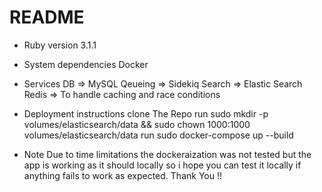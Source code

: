 # README

* Ruby version
3.1.1
* System dependencies
Docker

* Services
DB => MySQL
Qeueing => Sidekiq
Search => Elastic Search
Redis => To handle caching and race conditions

* Deployment instructions
clone The Repo 
run sudo mkdir -p volumes/elasticsearch/data && sudo chown 1000:1000 volumes/elasticsearch/data
run sudo docker-compose up --build

* Note
Due to time limitations the dockeraization was not tested but the app is working as it should locally so i hope you can test it locally if anything fails to work as expected. Thank You !! 